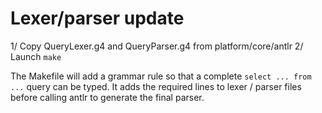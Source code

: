 Lexer/parser update
===================

1/ Copy QueryLexer.g4 and QueryParser.g4 from platform/core/antlr
2/ Launch `make`

The Makefile will add a grammar rule so that a complete `select ... from ...` query can be typed. It adds the required lines to lexer / parser files before calling antlr to generate the final parser.
